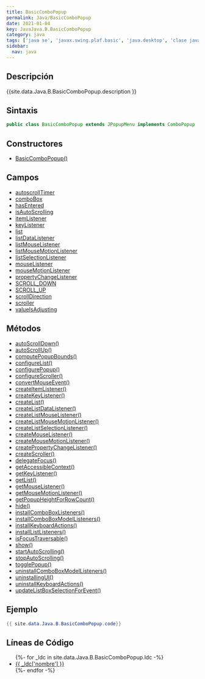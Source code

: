 ```yaml
---
title: BasicComboPopup
permalink: Java/BasicComboPopup
date: 2021-01-04
key: JavaJava.B.BasicComboPopup
category: java
tags: ['java se', 'javax.swing.plaf.basic', 'java.desktop', 'clase java', 'Java 1.0']
sidebar: 
  nav: java
---
```


## Descripción
{{site.data.Java.B.BasicComboPopup.description }}

## Sintaxis
~~~java
public class BasicComboPopup extends JPopupMenu implements ComboPopup
~~~

## Constructores
* [BasicComboPopup()](/Java/BasicComboPopup/BasicComboPopup/)

## Campos
* [autoscrollTimer](/Java/BasicComboPopup/autoscrollTimer)
* [comboBox](/Java/BasicComboPopup/comboBox)
* [hasEntered](/Java/BasicComboPopup/hasEntered)
* [isAutoScrolling](/Java/BasicComboPopup/isAutoScrolling)
* [itemListener](/Java/BasicComboPopup/itemListener)
* [keyListener](/Java/BasicComboPopup/keyListener)
* [list](/Java/BasicComboPopup/list)
* [listDataListener](/Java/BasicComboPopup/listDataListener)
* [listMouseListener](/Java/BasicComboPopup/listMouseListener)
* [listMouseMotionListener](/Java/BasicComboPopup/listMouseMotionListener)
* [listSelectionListener](/Java/BasicComboPopup/listSelectionListener)
* [mouseListener](/Java/BasicComboPopup/mouseListener)
* [mouseMotionListener](/Java/BasicComboPopup/mouseMotionListener)
* [propertyChangeListener](/Java/BasicComboPopup/propertyChangeListener)
* [SCROLL_DOWN](/Java/BasicComboPopup/SCROLL_DOWN)
* [SCROLL_UP](/Java/BasicComboPopup/SCROLL_UP)
* [scrollDirection](/Java/BasicComboPopup/scrollDirection)
* [scroller](/Java/BasicComboPopup/scroller)
* [valueIsAdjusting](/Java/BasicComboPopup/valueIsAdjusting)

## Métodos
* [autoScrollDown()](/Java/BasicComboPopup/autoScrollDown)
* [autoScrollUp()](/Java/BasicComboPopup/autoScrollUp)
* [computePopupBounds()](/Java/BasicComboPopup/computePopupBounds)
* [configureList()](/Java/BasicComboPopup/configureList)
* [configurePopup()](/Java/BasicComboPopup/configurePopup)
* [configureScroller()](/Java/BasicComboPopup/configureScroller)
* [convertMouseEvent()](/Java/BasicComboPopup/convertMouseEvent)
* [createItemListener()](/Java/BasicComboPopup/createItemListener)
* [createKeyListener()](/Java/BasicComboPopup/createKeyListener)
* [createList()](/Java/BasicComboPopup/createList)
* [createListDataListener()](/Java/BasicComboPopup/createListDataListener)
* [createListMouseListener()](/Java/BasicComboPopup/createListMouseListener)
* [createListMouseMotionListener()](/Java/BasicComboPopup/createListMouseMotionListener)
* [createListSelectionListener()](/Java/BasicComboPopup/createListSelectionListener)
* [createMouseListener()](/Java/BasicComboPopup/createMouseListener)
* [createMouseMotionListener()](/Java/BasicComboPopup/createMouseMotionListener)
* [createPropertyChangeListener()](/Java/BasicComboPopup/createPropertyChangeListener)
* [createScroller()](/Java/BasicComboPopup/createScroller)
* [delegateFocus()](/Java/BasicComboPopup/delegateFocus)
* [getAccessibleContext()](/Java/BasicComboPopup/getAccessibleContext)
* [getKeyListener()](/Java/BasicComboPopup/getKeyListener)
* [getList()](/Java/BasicComboPopup/getList)
* [getMouseListener()](/Java/BasicComboPopup/getMouseListener)
* [getMouseMotionListener()](/Java/BasicComboPopup/getMouseMotionListener)
* [getPopupHeightForRowCount()](/Java/BasicComboPopup/getPopupHeightForRowCount)
* [hide()](/Java/BasicComboPopup/hide)
* [installComboBoxListeners()](/Java/BasicComboPopup/installComboBoxListeners)
* [installComboBoxModelListeners()](/Java/BasicComboPopup/installComboBoxModelListeners)
* [installKeyboardActions()](/Java/BasicComboPopup/installKeyboardActions)
* [installListListeners()](/Java/BasicComboPopup/installListListeners)
* [isFocusTraversable()](/Java/BasicComboPopup/isFocusTraversable)
* [show()](/Java/BasicComboPopup/show)
* [startAutoScrolling()](/Java/BasicComboPopup/startAutoScrolling)
* [stopAutoScrolling()](/Java/BasicComboPopup/stopAutoScrolling)
* [togglePopup()](/Java/BasicComboPopup/togglePopup)
* [uninstallComboBoxModelListeners()](/Java/BasicComboPopup/uninstallComboBoxModelListeners)
* [uninstallingUI()](/Java/BasicComboPopup/uninstallingUI)
* [uninstallKeyboardActions()](/Java/BasicComboPopup/uninstallKeyboardActions)
* [updateListBoxSelectionForEvent()](/Java/BasicComboPopup/updateListBoxSelectionForEvent)

## Ejemplo
~~~java
{{ site.data.Java.B.BasicComboPopup.code}}
~~~

## Líneas de Código
<ul>
{%- for _ldc in site.data.Java.B.BasicComboPopup.ldc -%}
   <li>
       <a href="{{_ldc['url'] }}">{{ _ldc['nombre'] }}</a>
   </li>
{%- endfor -%}
</ul>
